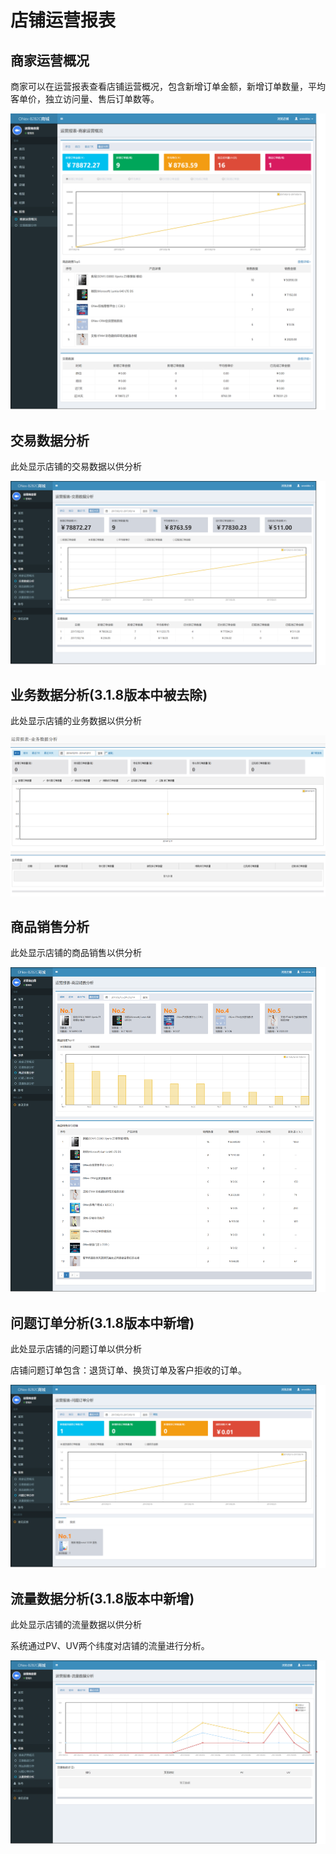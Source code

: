 # 店铺运营报表

## 商家运营概况

商家可以在运营报表查看店铺运营概况，包含新增订单金额，新增订单数量，平均客单价，独立访问量、售后订单数等。

![](images/stat01.png)

## 交易数据分析

此处显示店铺的交易数据以供分析

![](images/stat02.png)

## 业务数据分析(3.1.8版本中被去除)

此处显示店铺的业务数据以供分析

![](images/182.png)
     
## 商品销售分析

此处显示店铺的商品销售以供分析

![](images/stat03.png)

## 问题订单分析(3.1.8版本中新增)

此处显示店铺的问题订单以供分析

店铺问题订单包含：退货订单、换货订单及客户拒收的订单。

![](images/stat04.png)

## 流量数据分析(3.1.8版本中新增)

此处显示店铺的流量数据以供分析

系统通过PV、UV两个纬度对店铺的流量进行分析。

![](images/stat05.png)
